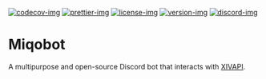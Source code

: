 [codecov-img]: https://codecov.io/gh/bosuweru/miqobot/branch/main/graph/badge.svg?token=KOIQKQM0EV
[codecov-url]: https://codecov.io/gh/bosuweru/miqobot
[discord-img]: https://discord.com/api/guilds/1112862228044066816/widget.png
[discord-url]: https://discord.gg/faYesGbdU8
[license-img]: https://img.shields.io/github/license/bosuweru/miqobot?logo=gnu
[license-url]: LICENSE
[version-img]: https://img.shields.io/github/package-json/v/bosuweru/miqobot/main?logo=npm&label=version
[version-url]: package.json
[prettier-img]: https://img.shields.io/badge/code_style-prettier-ff69b4.svg?logo=prettier
[prettier-url]: https://github.com/prettier/prettier

[ ![codecov-img]][codecov-url]
[ ![prettier-img]][prettier-url]
[ ![license-img]][license-url]
[ ![version-img]][version-url]
[ ![discord-img]][discord-url]

# Miqobot

A multipurpose and open-source Discord bot that interacts with [XIVAPI](https://xivapi.com/ 'XIVAPI - A FINAL FANTASY XIV: Online REST API').
